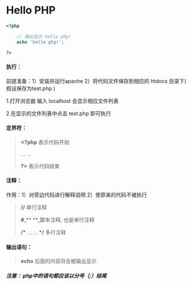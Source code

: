 # Hello PHP

```php
<?php

    // 输出显示 hello php!
    echo 'hello php!';

?>
```

#### 执行：

前提准备：1）安装并运行apache      2）将代码文件保存到相应的 htdocs 目录下\( 假设保存为test.php \)

1.打开浏览器 输入 localhost 会显示相应文件列表

2.在显示的文件列表中点击  test.php  即可执行

#### 

#### **定界符：**

> **&lt;?php**     表示代码开始
>
> ... ...
>
> **?&gt;**            表示代码结束

#### 

#### 注释：

作用：1）对旁边代码进行解释说明    2）使原来的代码不被执行

> **//** 单行注释
>
> **\#**_**  **_脚本注释, 也是单行注释
>
> **/\***   ... ...   **\*/**      多行注释

#### 

#### 输出语句：

> **echo**  后面的内容将会被输出显示

##### **注意： php中的语句都应该以分号（;）结尾**





